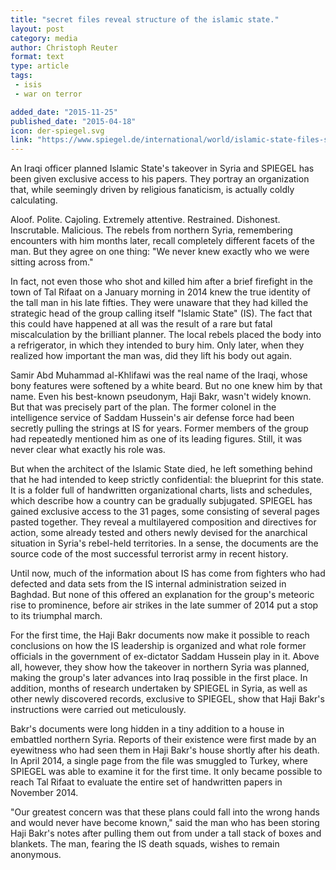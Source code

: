 ```yaml
---
title: "secret files reveal structure of the islamic state."
layout: post
category: media
author: Christoph Reuter
format: text
type: article
tags: 
 - isis
 - war on terror

added_date: "2015-11-25"
published_date: "2015-04-18"
icon: der-spiegel.svg
link: "https://www.spiegel.de/international/world/islamic-state-files-show-structure-of-islamist-terror-group-a-1029274-druck.html"
---
```


An Iraqi officer planned Islamic State's takeover in Syria and SPIEGEL has been given exclusive access to his papers. They portray an organization that, while seemingly driven by religious fanaticism, is actually coldly calculating.  

Aloof. Polite. Cajoling. Extremely attentive. Restrained. Dishonest. Inscrutable. Malicious. The rebels from northern Syria, remembering encounters with him months later, recall completely different facets of the man. But they agree on one thing: "We never knew exactly who we were sitting across from."  

In fact, not even those who shot and killed him after a brief firefight in the town of Tal Rifaat on a January morning in 2014 knew the true identity of the tall man in his late fifties. They were unaware that they had killed the strategic head of the group calling itself "Islamic State" (IS). The fact that this could have happened at all was the result of a rare but fatal miscalculation by the brilliant planner. The local rebels placed the body into a refrigerator, in which they intended to bury him. Only later, when they realized how important the man was, did they lift his body out again.  

Samir Abd Muhammad al-Khlifawi was the real name of the Iraqi, whose bony features were softened by a white beard. But no one knew him by that name. Even his best-known pseudonym, Haji Bakr, wasn't widely known. But that was precisely part of the plan. The former colonel in the intelligence service of Saddam Hussein's air defense force had been secretly pulling the strings at IS for years. Former members of the group had repeatedly mentioned him as one of its leading figures. Still, it was never clear what exactly his role was.  

But when the architect of the Islamic State died, he left something behind that he had intended to keep strictly confidential: the blueprint for this state. It is a folder full of handwritten organizational charts, lists and schedules, which describe how a country can be gradually subjugated. SPIEGEL has gained exclusive access to the 31 pages, some consisting of several pages pasted together. They reveal a multilayered composition and directives for action, some already tested and others newly devised for the anarchical situation in Syria's rebel-held territories. In a sense, the documents are the source code of the most successful terrorist army in recent history.  

Until now, much of the information about IS has come from fighters who had defected and data sets from the IS internal administration seized in Baghdad. But none of this offered an explanation for the group's meteoric rise to prominence, before air strikes in the late summer of 2014 put a stop to its triumphal march.  

For the first time, the Haji Bakr documents now make it possible to reach conclusions on how the IS leadership is organized and what role former officials in the government of ex-dictator Saddam Hussein play in it. Above all, however, they show how the takeover in northern Syria was planned, making the group's later advances into Iraq possible in the first place. In addition, months of research undertaken by SPIEGEL in Syria, as well as other newly discovered records, exclusive to SPIEGEL, show that Haji Bakr's instructions were carried out meticulously.  

Bakr's documents were long hidden in a tiny addition to a house in embattled northern Syria. Reports of their existence were first made by an eyewitness who had seen them in Haji Bakr's house shortly after his death. In April 2014, a single page from the file was smuggled to Turkey, where SPIEGEL was able to examine it for the first time. It only became possible to reach Tal Rifaat to evaluate the entire set of handwritten papers in November 2014.  

"Our greatest concern was that these plans could fall into the wrong hands and would never have become known," said the man who has been storing Haji Bakr's notes after pulling them out from under a tall stack of boxes and blankets. The man, fearing the IS death squads, wishes to remain anonymous.  
